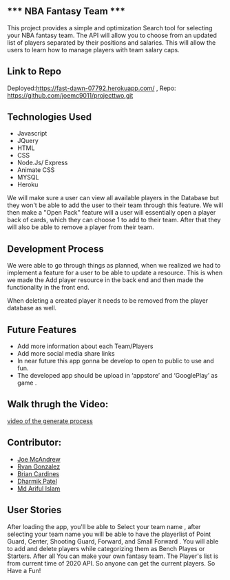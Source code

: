 ##                       *** NBA Fantasy Team ***
This project provides a simple  and optimization Search tool for selecting your NBA fantasy team. The API will allow you to choose from an updated list of players separated by their positions and salaries. This will allow the users to learn how to manage players with team salary caps. 

## Link to Repo
Deployed:https://fast-dawn-07792.herokuapp.com/  , Repo: https://github.com/joemc9011/projecttwo.git

## Technologies Used
* Javascript
* JQuery
* HTML
* CSS
* Node.Js/ Express
* Animate CSS
* MYSQL
* Heroku


We will make sure a user can view all available players in the Database but they won't be able to add the user to their team through this feature. We will then make a "Open Pack" feature will a user will essentially open a player back of cards, which they can choose 1 to add to their team. After that they will also be able to remove a player from their team.

## Development Process
We were able to go through things as planned, when we realized we had to implement a feature for a user to be able to update a resource. This is when we made the Add player resource in the back end and then made the functionality in the front end.

When deleting a created player it needs to be removed from the player database as well.
## Future Features
* Add more information about each Team/Players
* Add more social media share links
* In near future this app gonna be develop to open to public to use and fun.
* The developed app should be upload in ‘appstore’ and ‘GooglePlay’ as game .

## Walk thrugh the Video:
[video of the generate process]()


## Contributor: 
* [Joe McAndrew](https://github.com/joemc9011)
* [Ryan Gonzalez](https://github.com/ryan-gon)
* [Brian Cardines](https://github.com/brc9087)
* [Dharmik Patel](https://github.com/dharmik777)
* [Md Ariful Islam](https://github.com/Islam4049)




## User Stories
After loading the app, you'll be able to Select your team name , after selecting your team name you will be able to have the playerlist of 
Point Guard, Center, Shooting Guard, Forward, and Small Forward . You will able to add and delete players while categorizing them as Bench Playes or Starters. After all You can make your own fantasy team. The Player's list is from current time of 2020 API. So anyone can get the current players. So Have a Fun!

